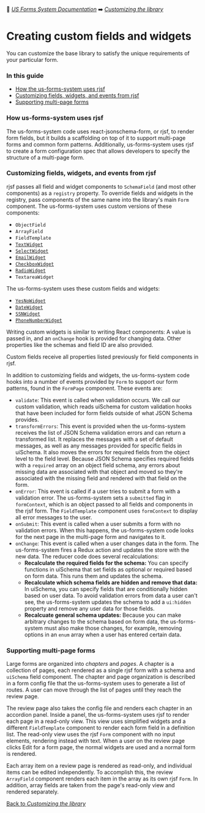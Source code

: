 :book: [*US Forms System Documentation*](../README.md) :arrow_right: [*Customizing the library*](./README.md)

# Creating custom fields and widgets

You can customize the base library to satisfy the unique requirements of your particular form.

### In this guide

- [How the us-forms-system uses rjsf](#how-us-forms-system-uses-rjsf)
- [Customizing fields, widgets, and events from rjsf](#customizing-fields-and-widgets-from-rjsf)
- [Supporting multi-page forms](#supporting-multi-page-forms)

### How us-forms-system uses rjsf

The us-forms-system code uses react-jsonschema-form, or rjsf, to render form fields, but it builds a scaffolding on top of it to support multi-page forms and common form patterns. Additionally, us-forms-system uses rjsf to create a form configuration spec that allows developers to specify the structure of a multi-page form.

### Customizing fields, widgets, and events from rjsf

rjsf passes all field and widget components to `SchemaField` (and most other components) as a `registry` property. To override fields and widgets in the registry, pass components of the same name into the library's main `Form` component. The us-forms-system uses custom versions of these components:

- `ObjectField`
- `ArrayField`
- `FieldTemplate`
- [`TextWidget`](../building-a-form/available-widgets.md#textwidget)
- [`SelectWidget`](../building-a-form/available-widgets.md#selectwidget)
- [`EmailWidget`](../building-a-form/available-widgets.md#emailwidget)
- [`CheckboxWidget`](../building-a-form/available-widgets.md#checkboxwidget)
- [`RadioWidget`](../building-a-form/available-widgets.md#radiowidget)
- `TextareaWidget`

The us-forms-system uses these custom fields and widgets:

- [`YesNoWidget`](../building-a-form/available-widgets.md#yesnowidget)
- [`DateWidget`](../building-a-form/available-widgets.md#datewidget)
- [`SSNWidget`](../building-a-form/available-widgets.md#ssnwidget)
- [`PhoneNumberWidget`](../building-a-form/available-widgets.md#phonenumberwidget)

Writing custom widgets is similar to writing React components: A value is passed in, and an `onChange` hook is provided for changing data. Other properties like the schemas and field ID are also provided.

Custom fields receive all properties listed previously for field components in rjsf.

In addition to customizing fields and widgets, the us-forms-system code hooks into a number of events provided by `Form` to support our form patterns, found in the `FormPage` component. These events are:

- `validate`: This event is called when validation occurs. We call our custom validation, which reads uiSchema for custom validation hooks that have been included for form fields outside of what JSON Schema provides.
- `transformErrors`: This event is provided when the us-forms-system receives the list of JSON Schema validation errors and can return a transformed list. It replaces the messages with a set of default messages, as well as any messages provided for specific fields in uiSchema. It also moves the errors for required fields from the object level to the field level. Because JSON Schema specifies required fields with a `required` array on an object field schema, any errors about missing data are associated with that object and moved so they're associated with the missing field and rendered with that field on the form.
- `onError`: This event is called if a user tries to submit a form with a validation error. The us-forms-system sets a `submitted` flag in `formContext`, which is an object passed to all fields and components in the rjsf form. The `FieldTemplate` component uses `formContext` to display all error messages to the user.
- `onSubmit`: This event is called when a user submits a form with no validation errors. When this happens, the us-forms-system code looks for the next page in the multi-page form and navigates to it.
- `onChange`: This event is called when a user changes data in the form. The us-forms-system fires a Redux action and updates the store with the new data. The reducer code does several recalculations:
  - **Recalculate the required fields for the schema:** You can specify functions in uiSchema that set fields as optional or required based on form data. This runs them and updates the schema.
  - **Recalculate which schema fields are hidden and remove that data:** In uiSchema, you can specify fields that are conditionally hidden based on user data. To avoid validation errors from data a user can't see, the us-forms-system updates the schema to add a `ui:hidden` property and remove any user data for those fields.
  - **Recalcuate general schema updates:** Because you can make arbitrary changes to the schema based on form data, the us-forms-system must also make those changes, for example, removing options in an `enum` array when a user has entered certain data.

### Supporting multi-page forms

Large forms are organized into *chapters* and *pages*. A chapter is a collection of pages, each rendered as a single rjsf form with a schema and `uiSchema` field component. The chapter and page organization is described in a form config file that the us-forms-system uses to generate a list of routes. A user can move through the list of pages until they reach the review page.

The review page also takes the config file and renders each chapter in an accordion panel. Inside a panel, the us-forms-system uses rjsf to render each page in a read-only view. This view uses simplified widgets and a different `FieldTemplate` component to render each form field in a definition list. The read-only view uses the rjsf `Form` component with no input elements, rendering instead with text. When a user on the review page clicks Edit for a form page, the normal widgets are used and a normal form is rendered.

Each array item on a review page is rendered as read-only, and individual items can be edited independently. To accomplish this, the review `ArrayField` component renders each item in the array as its own rjsf `Form`. In addition, array fields are taken from the page's read-only view and rendered separately.

[Back to *Customizing the library*](./README.md)
